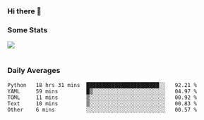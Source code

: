 ### Hi there 👋

<!--
**haruishi43/haruishi43** is a ✨ _special_ ✨ repository because its `README.md` (this file) appears on your GitHub profile.

Here are some ideas to get you started:

- 🔭 I’m currently working on ...
- 🌱 I’m currently learning ...
- 👯 I’m looking to collaborate on ...
- 🤔 I’m looking for help with ...
- 💬 Ask me about ...
- 📫 How to reach me: ...
- 😄 Pronouns: ...
- ⚡ Fun fact: ...
-->

### Some Stats
<div>
  <img align="center" src="https://github-readme-stats.vercel.app/api?username=haruishi43&count_private=true&show_icons=true" />
</div>

</br>

### Daily Averages

<!--START_SECTION:waka-->
```text
Python   18 hrs 31 mins  ███████████████████████░░   92.21 % 
YAML     59 mins         █▒░░░░░░░░░░░░░░░░░░░░░░░   04.97 % 
TOML     11 mins         ▒░░░░░░░░░░░░░░░░░░░░░░░░   00.92 % 
Text     10 mins         ▒░░░░░░░░░░░░░░░░░░░░░░░░   00.83 % 
Other    6 mins          ░░░░░░░░░░░░░░░░░░░░░░░░░   00.57 % 
```
<!--END_SECTION:waka-->

